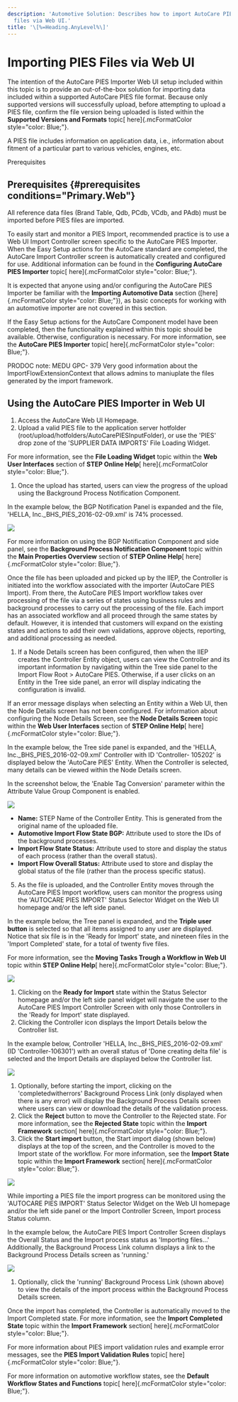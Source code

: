 ```yaml
---
description: 'Automotive Solution: Describes how to import AutoCare PIES
  files via Web UI.'
title: '\[%=Heading.AnyLevel%\]'
---
```


Importing PIES Files via Web UI
===============================

The intention of the AutoCare PIES Importer Web UI setup included within
this topic is to provide an out-of-the-box solution for importing data
included within a supported AutoCare PIES file format. Because only
supported versions will successfully upload, before attempting to upload
a PIES file, confirm the file version being uploaded is listed within
the **Supported Versions and Formats** topic[ here]{.mcFormatColor
style="color: Blue;"}.

A PIES file includes information on application data, i.e., information
about fitment of a particular part to various vehicles, engines, etc.

Prerequisites

Prerequisites {#prerequisites conditions="Primary.Web"}
-------------

All reference data files (Brand Table, Qdb, PCdb, VCdb, and PAdb) must
be imported before PIES files are imported.

To easily start and monitor a PIES Import, recommended practice is to
use a Web UI Import Controller screen specific to the AutoCare PIES
Importer. When the Easy Setup actions for the AutoCare standard are
completed, the AutoCare Import Controller screen is automatically
created and configured for use. Additional information can be found in
the **Configuring AutoCare PIES Importer** topic[ here]{.mcFormatColor
style="color: Blue;"}.

It is expected that anyone using and/or configuring the AutoCare PIES
Importer be familiar with the **Importing Automotive Data** section
([here]{.mcFormatColor style="color: Blue;"}), as basic concepts for
working with an automotive importer are not covered in this section.

If the Easy Setup actions for the AutoCare Component model have been
completed, then the functionality explained within this topic should be
available. Otherwise, configuration is necessary. For more information,
see the **AutoCare PIES Importer** topic[ here]{.mcFormatColor
style="color: Blue;"}.

PRODOC note: MEDU GPC- 379 Very good information about the
ImportFlowExtensionContext that allows admins to maniuplate the files
generated by the import framework.

Using the AutoCare PIES Importer in Web UI
------------------------------------------

1.  Access the AutoCare Web UI Homepage.
2.  Upload a valid PIES file to the application server hotfolder
    (root/upload/hotfolders/AutoCarePIESInputFolder), or use the
    \'PIES\' drop zone of the \'SUPPLIER DATA IMPORTS\' File Loading
    Widget.

For more information, see the **File Loading Widget** topic within the
**Web User Interfaces** section of **STEP Online Help**[
here]{.mcFormatColor style="color: Blue;"}.

1.  Once the upload has started, users can view the progress of the
    upload using the Background Process Notification Component.

In the example below, the BGP Notification Panel is expanded and the
file, \'HELLA, Inc.\_BHS\_PIES\_2016-02-09.xml\' is 74% processed.

![](../../../../Resources/Images/Importers/Standard_AC/38.png)

For more information on using the BGP Notification Component and side
panel, see the **Background Process Notification Component** topic
within the **Main Properties Overview** section of **STEP Online Help**[
here]{.mcFormatColor style="color: Blue;"}.

Once the file has been uploaded and picked up by the IIEP, the
Controller is initiated into the workflow associated with the importer
(AutoCare PIES Import). From there, the AutoCare PIES Import workflow
takes over processing of the file via a series of states using business
rules and background processes to carry out the processing of the file.
Each import has an associated workflow and all proceed through the same
states by default. However, it is intended that customers will expand on
the existing states and actions to add their own validations, approve
objects, reporting, and additional processing as needed.

1.  If a Node Details screen has been configured, then when the IIEP
    creates the Controller Entity object, users can view the Controller
    and its important information by navigating within the Tree side
    panel to the Import Flow Root \> AutoCare PIES. Otherwise, if a user
    clicks on an Entity in the Tree side panel, an error will display
    indicating the configuration is invalid.

If an error message displays when selecting an Entity within a Web UI,
then the Node Details screen has not been configured. For information
about configuring the Node Details Screen, see the **Node Details
Screen** topic within the **Web User Interfaces** section of **STEP
Online Help**[ here]{.mcFormatColor style="color: Blue;"}.

In the example below, the Tree side panel is expanded, and the \'HELLA,
Inc.\_BHS\_PIES\_2016-02-09.xml\' Controller with ID \'Controller-
105202\' is displayed below the \'AutoCare PIES\' Entity. When the
Controller is selected, many details can be viewed within the Node
Details screen.

In the screenshot below, the \'Enable Tag Conversion\' parameter within
the Attribute Value Group Component is enabled.

![](../../../../Resources/Images/Importers/Standard_AC/39.png)

-   **Name:** STEP Name of the Controller Entity. This is generated from
    the original name of the uploaded file.
-   **Automotive Import Flow State BGP:** Attribute used to store the
    IDs of the background processes.
-   **Import Flow State Status:** Attribute used to store and display
    the status of each process (rather than the overall status).
-   **Import Flow Overall Status:** Attribute used to store and display
    the global status of the file (rather than the process specific
    status).

5.  As the file is uploaded, and the Controller Entity moves through the
    AutoCare PIES Import workflow, users can monitor the progress using
    the \'AUTOCARE PIES IMPORT\' Status Selector Widget on the Web UI
    homepage and/or the left side panel.

In the example below, the Tree panel is expanded, and the **Triple user
button** is selected so that all items assigned to any user are
displayed. Notice that six file is in the \'Ready for Import\' state,
and nineteen files in the \'Import Completed\' state, for a total of
twenty five files.

For more information, see the **Moving Tasks Trough a Workflow in Web
UI** topic within **STEP Online Help**[ here]{.mcFormatColor
style="color: Blue;"}.

![](../../../../Resources/Images/Importers/Standard_AC/40.png)

1.  Clicking on the **Ready for Import** state within the Status
    Selector homepage and/or the left side panel widget will navigate
    the user to the AutoCare PIES Import Controller Screen with only
    those Controllers in the \'Ready for Import\' state displayed.
2.  Clicking the Controller icon displays the Import Details below the
    Controller list.

In the example below, Controller \'HELLA,
Inc.\_BHS\_PIES\_2016-02-09.xml\' (ID \'Controller-106301\') with an
overall status of \'Done creating delta file\' is selected and the
Import Details are displayed below the Controller list.

![](../../../../Resources/Images/Importers/Standard_AC/41.png)

1.  Optionally, before starting the import, clicking on the
    \'completedwitherrors\' Background Process Link (only displayed when
    there is any error) will display the Background Process Details
    screen where users can view or download the details of the
    validation process.
2.  Click the **Reject** button to move the Controller to the Rejected
    state. For more information, see the **Rejected State** topic within
    the **Import Framework** section[ here]{.mcFormatColor
    style="color: Blue;"}.
3.  Click the **Start import** button, the Start import dialog (shown
    below) displays at the top of the screen, and the Controller is
    moved to the Import state of the workflow. For more information, see
    the **Import State** topic within the **Import Framework** section[
    here]{.mcFormatColor style="color: Blue;"}.

![](../../../../Resources/Images/Importers/Standard_TD/Reference/10.png)

While importing a PIES file the import progress can be monitored using
the \'AUTOCARE PIES IMPORT\' Status Selector Widget on the Web UI
homepage and/or the left side panel or the Import Controller Screen,
Import process Status column.

In the example below, the AutoCare PIES Import Controller Screen
displays the Overall Status and the Import process status as \'Importing
files\...\' Additionally, the Background Process Link column displays a
link to the Background Process Details screen as \'running.\'

![](../../../../Resources/Images/Importers/Standard_AC/43.png)

1.  Optionally, click the \'running\' Background Process Link (shown
    above) to view the details of the import process within the
    Background Process Details screen.

Once the import has completed, the Controller is automatically moved to
the Import Completed state. For more information, see the **Import
Completed State** topic within the **Import Framework** section[
here]{.mcFormatColor style="color: Blue;"}.

For more information about PIES import validation rules and example
error messages, see the **PIES Import Validation Rules** topic[
here]{.mcFormatColor style="color: Blue;"}.

For more information on automotive workflow states, see the **Default
Workflow States and Functions** topic[ here]{.mcFormatColor
style="color: Blue;"}.
